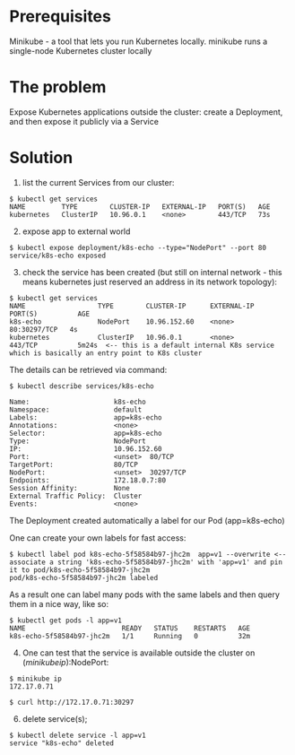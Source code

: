 Prerequisites
==============
Minikube - a tool that lets you run Kubernetes locally. minikube runs a single-node Kubernetes cluster locally


The problem
============

Expose Kubernetes applications outside the cluster: create a Deployment, and then expose it publicly via a Service

Solution
=========

1) list the current Services from our cluster:

```
$ kubectl get services
NAME         TYPE        CLUSTER-IP   EXTERNAL-IP   PORT(S)   AGE
kubernetes   ClusterIP   10.96.0.1    <none>        443/TCP   73s
```

2) expose app to external world

```
$ kubectl expose deployment/k8s-echo --type="NodePort" --port 80
service/k8s-echo exposed
```

3) check the service has been created (but still on internal network - this means kubernetes just reserved an address in its network topology):

```
$ kubectl get services
NAME                  TYPE        CLUSTER-IP      EXTERNAL-IP   PORT(S)          AGE
k8s-echo              NodePort    10.96.152.60    <none>        80:30297/TCP   4s
kubernetes            ClusterIP   10.96.0.1       <none>        443/TCP          5m24s  <-- this is a default internal K8s service which is basically an entry point to K8s cluster
```

The details can be retrieved via command:

```
$ kubectl describe services/k8s-echo

Name:                     k8s-echo
Namespace:                default
Labels:                   app=k8s-echo
Annotations:              <none>
Selector:                 app=k8s-echo
Type:                     NodePort
IP:                       10.96.152.60
Port:                     <unset>  80/TCP
TargetPort:               80/TCP
NodePort:                 <unset>  30297/TCP
Endpoints:                172.18.0.7:80
Session Affinity:         None
External Traffic Policy:  Cluster
Events:                   <none>
```

The Deployment created automatically a label for our Pod (app=k8s-echo)

One can create your own labels for fast access:

```
$ kubectl label pod k8s-echo-5f58584b97-jhc2m  app=v1 --overwrite <-- associate a string 'k8s-echo-5f58584b97-jhc2m' with 'app=v1' and pin it to pod/k8s-echo-5f58584b97-jhc2m
pod/k8s-echo-5f58584b97-jhc2m labeled
```

As a result one can label many pods with the same labels and then query them in a nice way, like so:

```
$ kubectl get pods -l app=v1
NAME                        READY   STATUS    RESTARTS   AGE
k8s-echo-5f58584b97-jhc2m   1/1     Running   0          32m
```


4) One can test that the service is available outside the cluster on $(minikube ip):$NodePort:

```
$ minikube ip
172.17.0.71

$ curl http://172.17.0.71:30297
```


6) delete service(s);

```
$ kubectl delete service -l app=v1
service "k8s-echo" deleted
```
